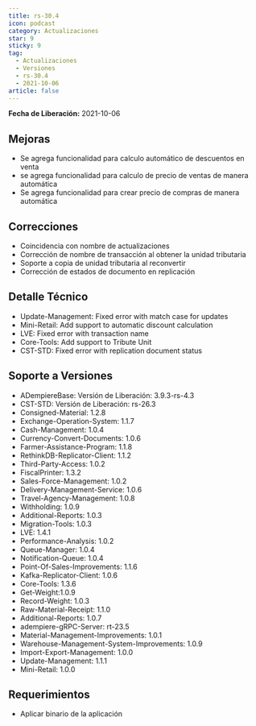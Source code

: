 ```yaml
---
title: rs-30.4
icon: podcast
category: Actualizaciones
star: 9
sticky: 9
tag:
  - Actualizaciones
  - Versiones
  - rs-30.4
  - 2021-10-06
article: false
---
```


**Fecha de Liberación:** 2021-10-06

## Mejoras

- Se agrega funcionalidad para calculo automático de descuentos en venta
- se agrega funcionalidad para calculo de precio de ventas de manera automática
- Se agrega funcionalidad para crear precio de compras de manera automática

## Correcciones

- Coincidencia con nombre de actualizaciones
- Corrección de nombre de transacción al obtener la unidad tributaria
- Soporte a copia de unidad tributaria al reconvertir
- Corrección de estados de documento en replicación

## Detalle Técnico

- Update-Management: Fixed error with match case for updates
- Mini-Retail: Add support to automatic discount calculation
- LVE: Fixed error with transaction name
- Core-Tools: Add support to Tribute Unit
- CST-STD: Fixed error with replication document status

## Soporte a Versiones

- ADempiereBase: Versión de Liberación: 3.9.3-rs-4.3
- CST-STD: Versión de Liberación: rs-26.3
- Consigned-Material: 1.2.8
- Exchange-Operation-System: 1.1.7
- Cash-Management: 1.0.4
- Currency-Convert-Documents: 1.0.6
- Farmer-Assistance-Program: 1.1.8
- RethinkDB-Replicator-Client: 1.1.2
- Third-Party-Access: 1.0.2
- FiscalPrinter: 1.3.2
- Sales-Force-Management: 1.0.2
- Delivery-Management-Service: 1.0.6
- Travel-Agency-Management: 1.0.8
- Withholding: 1.0.9
- Additional-Reports: 1.0.3
- Migration-Tools: 1.0.3
- LVE: 1.4.1
- Performance-Analysis: 1.0.2
- Queue-Manager: 1.0.4
- Notification-Queue: 1.0.4
- Point-Of-Sales-Improvements: 1.1.6
- Kafka-Replicator-Client: 1.0.6
- Core-Tools: 1.3.6
- Get-Weight:1.0.9
- Record-Weight: 1.0.3
- Raw-Material-Receipt: 1.1.0
- Additional-Reports: 1.0.7
- adempiere-gRPC-Server: rt-23.5
- Material-Management-Improvements: 1.0.1
- Warehouse-Management-System-Improvements: 1.0.9
- Import-Export-Management: 1.0.0
- Update-Management: 1.1.1
- Mini-Retail: 1.0.0

## Requerimientos

- Aplicar binario de la aplicación
